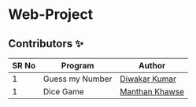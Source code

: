 # Web-Project

## Contributors ✨

SR No   | Program | Author  
--- | --- | ---
1 | Guess my Number | [Diwakar Kumar](https://github.com/diwakar1593)
1 | Dice Game | [Manthan Khawse]([hhttps://github.com/manthankhawse)
